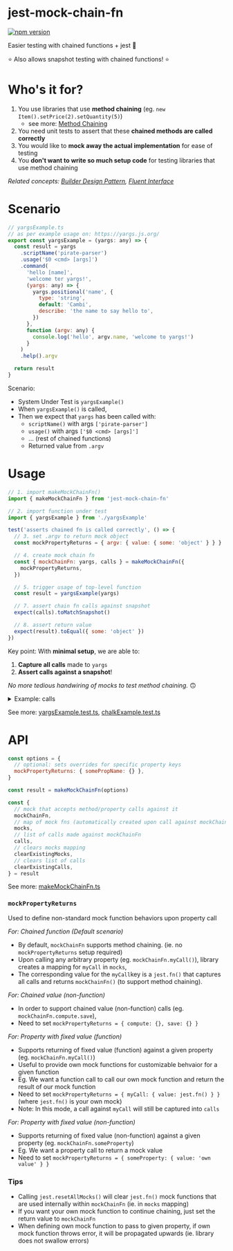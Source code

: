 # jest-mock-chain-fn

[![npm version](https://badge.fury.io/js/jest-mock-chain-fn.svg)](https://badge.fury.io/js/jest-mock-chain-fn)

Easier testing with chained functions + jest 🧪

⭐️ Also allows snapshot testing with chained functions! ⭐️

# Who's it for?

1. You use libraries that use **method chaining** (eg. `new Item().setPrice(2).setQuantity(5)`) 
    - see more: [Method Chaining](https://en.wikipedia.org/wiki/Method_chaining)
1. You need unit tests to assert that these **chained methods are called correctly**
1. You would like to **mock away the actual implementation** for ease of testing
1. You **don't want to write so much setup code** for testing libraries that use method chaining

_Related concepts: [Builder Design Pattern](https://sourcemaking.com/design_patterns/builder), [Fluent Interface](https://martinfowler.com/bliki/FluentInterface.html)_

# Scenario

```javascript
// yargsExample.ts
// as per example usage on: https://yargs.js.org/
export const yargsExample = (yargs: any) => {
  const result = yargs
    .scriptName('pirate-parser')
    .usage('$0 <cmd> [args]')
    .command(
      'hello [name]',
      'welcome ter yargs!',
      (yargs: any) => {
        yargs.positional('name', {
          type: 'string',
          default: 'Cambi',
          describe: 'the name to say hello to',
        })
      },
      function (argv: any) {
        console.log('hello', argv.name, 'welcome to yargs!')
      }
    )
    .help().argv

  return result
}
```

Scenario: 
- System Under Test is `yargsExample()`
- When `yargsExample()` is called,
- Then we expect that `yargs` has been called with:
  - `scriptName()` with args `['pirate-parser']`
  - `usage()` with args `['$0 <cmd> [args]']`
  - ... (rest of chained functions)
  - Returned value from `.argv`

# Usage

```javascript
// 1. import makeMockChainFn()
import { makeMockChainFn } from 'jest-mock-chain-fn'

// 2. import function under test
import { yargsExample } from './yargsExample'

test('asserts chained fn is called correctly', () => {
  // 3. set .argv to return mock object
  const mockPropertyReturns = { argv: { value: { some: 'object' } } }

  // 4. create mock chain fn
  const { mockChainFn: yargs, calls } = makeMockChainFn({
    mockPropertyReturns,
  })

  // 5. trigger usage of top-level function
  const result = yargsExample(yargs)

  // 7. assert chain fn calls against snapshot
  expect(calls).toMatchSnapshot()

  // 8. assert return value
  expect(result).toEqual({ some: 'object' })
})
```

Key point: With **minimal setup**, we are able to:

1. **Capture all calls** made to `yargs`
2. **Assert calls against a snapshot**! 

_No more tedious handwiring of mocks to test method chaining._ 🙃 

<details markdown="1">
<summary>Example: calls</summary>

```javascript
[
    { key: 'scriptName', type: 'function', args: [ 'pirate-parser' ] },
    { key: 'usage', type: 'function', args: [ '$0 <cmd> [args]' ] },
    {
        key: 'command',
        type: 'function',
        args: [ 'hello [name]', 'welcome ter yargs!', [Function], [Function] ]
    },
    { key: 'help', type: 'function', args: [] },
    { key: 'argv', type: 'value', value: { some: 'object' } }
]
```

</details>


See more: [yargsExample.test.ts](/src/test/sampleUsage/yargsExample.test.ts), [chalkExample.test.ts](/src/test/sampleUsage/chalkExample.test.ts)

# API

```javascript
const options = {
  // optional: sets overrides for specific property keys
  mockPropertyReturns: { somePropName: {} },
}

const result = makeMockChainFn(options)

const {
  // mock that accepts method/property calls against it
  mockChainFn,
  // map of mock fns (automatically created upon call against mockChainFn)
  mocks,
  // list of calls made against mockChainFn
  calls,
  // clears mocks mapping
  clearExistingMocks,
  // clears list of calls
  clearExistingCalls,
} = result
```

See more: [makeMockChainFn.ts](/src/makeMockChainFn/makeMockChainFn.ts)

### `mockPropertyReturns`

Used to define non-standard mock function behaviors upon property call

_For: Chained function (Default scenario)_

- By default, `mockChainFn` supports method chaining. (ie. no `mockPropertyReturns` setup required)
- Upon calling any arbitrary property (eg. `mockChainFn.myCall()`), library creates a mapping for `myCall` in `mocks`, 
- The corresponding value for the `myCall`key is a `jest.fn()` that captures all calls and returns `mockChainFn()` (to support method chaining).

_For: Chained value (non-function)_

- In order to support chained value (non-function) calls (eg. `mockChainFn.compute.save`),
- Need to set `mockPropertyReturns = { compute: {}, save: {} }`

_For: Property with fixed value (function)_

- Supports returning of fixed value (function) against a given property (eg. `mockChainFn.myCall()`)
- Useful to provide own mock functions for customizable behvaior for a given function
- Eg. We want a function call to call our own mock function and return the result of our mock function
- Need to set `mockPropertyReturns = { myCall: { value: jest.fn() } }` (where `jest.fn()` is your own mock)
- Note: In this mode, a call against `myCall` will still be captured into `calls`

_For: Property with fixed value (non-function)_

- Supports returning of fixed value (non-function) against a given property (eg. `mockChainFn.someProperty`)
- Eg. We want a property call to return a mock value
- Need to set `mockPropertyReturns = { someProperty: { value: 'own value' } }`

### Tips

- Calling `jest.resetAllMocks()` will clear `jest.fn()` mock functions that are used internally within `mockChainFn` (ie. in `mocks` mapping)
- If you want your own mock function to continue chaining, just set the return value to `mockChainFn`
- When defining own mock function to pass to given property, if own mock function throws error, it will be propagated upwards (ie. library does not swallow errors)

